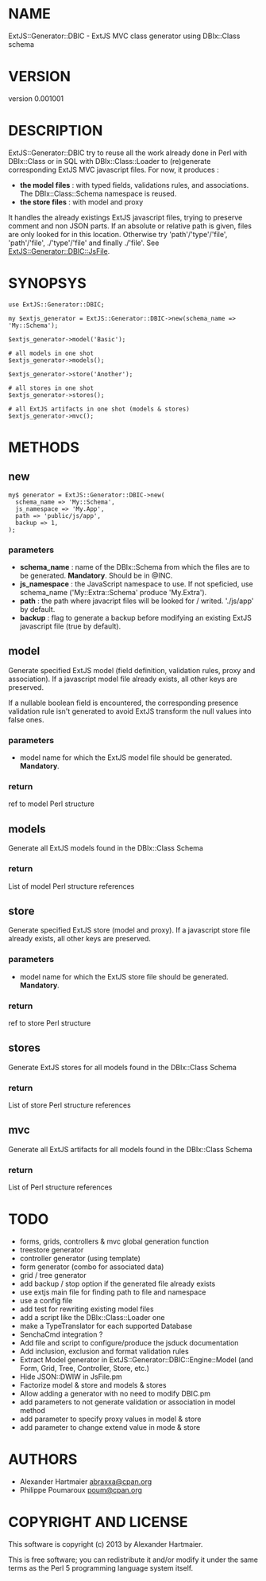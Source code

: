 # NAME

ExtJS::Generator::DBIC - ExtJS MVC class generator using DBIx::Class schema

# VERSION

version 0.001001

# DESCRIPTION

ExtJS::Generator::DBIC try to reuse all the work already done in Perl with DBIx::Class or in SQL with DBIx::Class::Loader 
to (re)generate corresponding ExtJS MVC javascript files. For now, it produces :

- __the model files__ : with typed fields, validations rules, and associations. The DBIx::Class::Schema namespace is reused.
- __the store files__ : with model and proxy

It handles the already existings ExtJS javascript files, trying to preserve comment and non JSON parts. If an absolute or relative path is given,
files are only looked for in this location. Otherwise try 'path'/'type'/'file', 'path'/'file', ./'type'/'file' and finally ./'file'. 
See [ExtJS::Generator::DBIC::JsFile](http://search.cpan.org/perldoc?ExtJS::Generator::DBIC::JsFile).

# SYNOPSYS

    use ExtJS::Generator::DBIC;

    my $extjs_generator = ExtJS::Generator::DBIC->new(schema_name => 'My::Schema');

    $extjs_generator->model('Basic');

    # all models in one shot
    $extjs_generator->models();

    $extjs_generator->store('Another');

    # all stores in one shot
    $extjs_generator->stores();

    # all ExtJS artifacts in one shot (models & stores)
    $extjs_generator->mvc();

# METHODS

## new

    my$ generator = ExtJS::Generator::DBIC->new(
      schema_name => 'My::Schema',
      js_namespace => 'My.App',
      path => 'public/js/app',
      backup => 1,
    );

### parameters

- __schema\_name__ : name of the DBIx::Schema from which the files are to be generated. __Mandatory__. Should be in @INC. 
- __js\_namespace__ : the JavaScript namespace to use. If not speficied, use schema\_name ('My::Extra::Schema' produce 'My.Extra').
- __path__ : the path where javacript files will be looked for / writed. './js/app' by default.
- __backup__ : flag to generate a backup before modifying an existing ExtJS javascript file (true by default).

## model

Generate specified ExtJS model (field definition, validation rules, proxy and association). 
If a javascript model file already exists, all other keys are preserved.

If a nullable boolean field is encountered, the corresponding presence validation rule isn't
generated to avoid ExtJS transform the null values into false ones.

### parameters

- model name for which the ExtJS model file should be generated. __Mandatory__.

### return

ref to model Perl structure

## models

Generate all ExtJS models found in the DBIx::Class Schema

### return

List of model Perl structure references

## store

Generate specified ExtJS store (model and proxy). 
If a javascript store file already exists, all other keys are preserved.

### parameters

- model name for which the ExtJS store file should be generated. __Mandatory__.

### return

ref to store Perl structure

## stores

Generate ExtJS stores for all models found in the DBIx::Class Schema

### return

List of store Perl structure references

## mvc

Generate all ExtJS artifacts for all models found in the DBIx::Class Schema

### return

List of Perl structure references

# TODO

- forms, grids, controllers & mvc global generation function
- treestore generator
- controller generator (using template)
- form generator (combo for associated data)
- grid / tree generator
- add backup / stop option if the generated file already exists
- use extjs main file for finding path to file and namespace
- use a config file
- add test for rewriting existing model files 
- add a script like the DBIx::Class::Loader one
- make a TypeTranslator for each supported Database
- SenchaCmd integration ?
- Add file and script to configure/produce the jsduck documentation
- Add inclusion, exclusion and format validation rules
- Extract Model generator in ExtJS::Generator::DBIC::Engine::Model (and Form, Grid, Tree, Controller, Store, etc.)
- Hide JSON::DWIW in JsFile.pm
- Factorize model & store and models & stores
- Allow adding a generator with no need to modify DBIC.pm
- add parameters to not generate validation or association in model method
- add parameter to specify proxy values in model & store
- add parameter to change extend value in mode & store

# AUTHORS

- Alexander Hartmaier <abraxxa@cpan.org>
- Philippe Poumaroux  <poum@cpan.org>

# COPYRIGHT AND LICENSE

This software is copyright (c) 2013 by Alexander Hartmaier.

This is free software; you can redistribute it and/or modify it under
the same terms as the Perl 5 programming language system itself.
